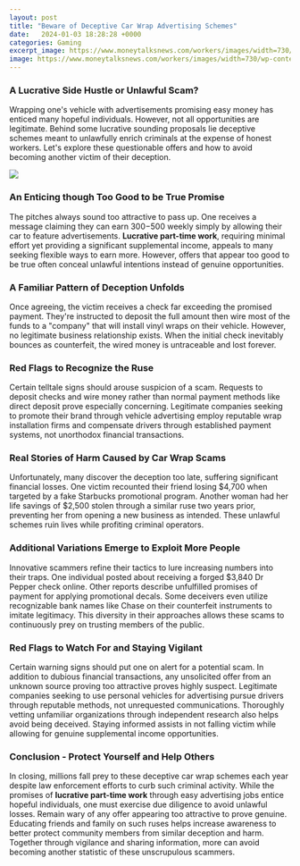 ```yaml
---
layout: post
title: "Beware of Deceptive Car Wrap Advertising Schemes"
date:   2024-01-03 18:28:28 +0000
categories: Gaming
excerpt_image: https://www.moneytalksnews.com/workers/images/width=730/wp-content/uploads/goodad.jpg?s=03bdba86f907b41d2e12d0293ff4d4b6edec0a47a9b398530cec6ea5469c9599
image: https://www.moneytalksnews.com/workers/images/width=730/wp-content/uploads/goodad.jpg?s=03bdba86f907b41d2e12d0293ff4d4b6edec0a47a9b398530cec6ea5469c9599
---
```


### A Lucrative Side Hustle or Unlawful Scam?
Wrapping one's vehicle with advertisements promising easy money has enticed many hopeful individuals. However, not all opportunities are legitimate. Behind some lucrative sounding proposals lie deceptive schemes meant to unlawfully enrich criminals at the expense of honest workers. Let's explore these questionable offers and how to avoid becoming another victim of their deception.

![](https://www.moneytalksnews.com/workers/images/width=730/wp-content/uploads/goodad.jpg?s=03bdba86f907b41d2e12d0293ff4d4b6edec0a47a9b398530cec6ea5469c9599)
### An Enticing though Too Good to be True Promise  
The pitches always sound too attractive to pass up. One receives a message claiming they can earn $300-$500 weekly simply by allowing their car to feature advertisements. **Lucrative part-time work**, requiring minimal effort yet providing a significant supplemental income, appeals to many seeking flexible ways to earn more. However, offers that appear too good to be true often conceal unlawful intentions instead of genuine opportunities.
### A Familiar Pattern of Deception Unfolds
Once agreeing, the victim receives a check far exceeding the promised payment. They're instructed to deposit the full amount then wire most of the funds to a "company" that will install vinyl wraps on their vehicle. However, no legitimate business relationship exists. When the initial check inevitably bounces as counterfeit, the wired money is untraceable and lost forever. 
### Red Flags to Recognize the Ruse
Certain telltale signs should arouse suspicion of a scam. Requests to deposit checks and wire money rather than normal payment methods like direct deposit prove especially concerning. Legitimate companies seeking to promote their brand through vehicle advertising employ reputable wrap installation firms and compensate drivers through established payment systems, not unorthodox financial transactions.
### Real Stories of Harm Caused by Car Wrap Scams
Unfortunately, many discover the deception too late, suffering significant financial losses. One victim recounted their friend losing $4,700 when targeted by a fake Starbucks promotional program. Another woman had her life savings of $2,500 stolen through a similar ruse two years prior, preventing her from opening a new business as intended. These unlawful schemes ruin lives while profiting criminal operators.
### Additional Variations Emerge to Exploit More People
Innovative scammers refine their tactics to lure increasing numbers into their traps. One individual posted about receiving a forged $3,840 Dr Pepper check online. Other reports describe unfulfilled promises of payment for applying promotional decals. Some deceivers even utilize recognizable bank names like Chase on their counterfeit instruments to imitate legitimacy. This diversity in their approaches allows these scams to continuously prey on trusting members of the public.
### Red Flags to Watch For and Staying Vigilant   
Certain warning signs should put one on alert for a potential scam. In addition to dubious financial transactions, any unsolicited offer from an unknown source proving too attractive proves highly suspect. Legitimate companies seeking to use personal vehicles for advertising pursue drivers through reputable methods, not unrequested communications. Thoroughly vetting unfamiliar organizations through independent research also helps avoid being deceived. Staying informed assists in not falling victim while allowing for genuine supplemental income opportunities.
### Conclusion - Protect Yourself and Help Others
In closing, millions fall prey to these deceptive car wrap schemes each year despite law enforcement efforts to curb such criminal activity. While the promises of **lucrative part-time work** through easy advertising jobs entice hopeful individuals, one must exercise due diligence to avoid unlawful losses. Remain wary of any offer appearing too attractive to prove genuine. Educating friends and family on such ruses helps increase awareness to better protect community members from similar deception and harm. Together through vigilance and sharing information, more can avoid becoming another statistic of these unscrupulous scammers.